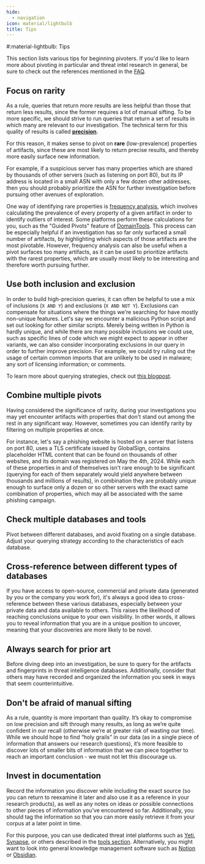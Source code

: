 ```yaml
---
hide:
  - navigation
icon: material/lightbulb
title: Tips
---
```


#:material-lightbulb: Tips

This section lists various tips for beginning pivoters. If you'd like to learn more about pivoting in particular and threat intel research in general, be sure to check out the references mentioned in the [FAQ](/#where-can-i-learn-more-about-pivoting).

## Focus on rarity

As a rule, queries that return more results are less helpful than those that return less results, since the former requires a lot of manual sifting. To be more specific, we should strive to run queries that return a set of results in which many are relevant to our investigation. The technical term for this quality of results is called [**precision**](https://en.wikipedia.org/wiki/Precision_and_recall).

For this reason, it makes sense to pivot on **rare** (low-prevalence) properties of artifacts, since these are most likely to return precise results, and thereby more easily surface new information.

For example, if a suspicious server has many properties which are shared by thousands of other servers (such as listening on port 80), but its IP address is located in a small ASN with only a few dozen other addresses, then you should probably prioritize the ASN for further investigation before pursuing other avenues of exploration.

One way of identifying rare properties is [frequency analysis](https://en.wikipedia.org/wiki/Frequency_analysis), which involves calculating the prevalence of every property of a given artifact in order to identify outliers of interest. Some platforms perform these calculations for you, such as the "Guided Pivots" feature of [DomainTools](https://domaintools.com/). This process can be especially helpful if an investigation has so far only surfaced a small number of artifacts, by highlighting which aspects of those artifacts are the most pivotable. However, frequency analysis can also be useful when a pivot surfaces too many artifacts, as it can be used to prioritize artifacts with the rarest properties, which are usually most likely to be interesting and therefore worth pursuing further.

## Use both inclusion and exclusion

In order to build high-precision queries, it can often be helpful to use a mix of inclusions (`X AND Y`) and exclusions (`X AND NOT Y`). Exclusions can compensate for situations where the things we're searching for have mostly non-unique features. Let's say we encounter a malicious Python script and set out looking for other similar scripts. Merely being written in Python is hardly unique, and while there are many possible inclusions we could use, such as specific lines of code which we might expect to appear in other variants, we can also consider incorporating exclusions in our query in order to further improve precision. For example, we could try ruling out the usage of certain common imports that are unlikely to be used in malware; any sort of licensing information; or comments.

To learn more about querying strategies, check out [this blogpost](https://amitaico.substack.com/p/querying-in-research).

## Combine multiple pivots

Having considered the significance of rarity, during your investigations you may yet encounter artifacts with properties that don't stand out among the rest in any significant way. However, sometimes you can identify rarity by filtering on multiple properties at once.

For instance, let's say a phishing website is hosted on a server that listens on port 80, uses a TLS certificate issued by GlobalSign, contains placeholder HTML content that can be found on thousands of other websites, and its domain was registered on May the 4th, 2024. While each of these properties in and of themselves isn't rare enough to be significant (querying for each of them separately would yield anywhere between thousands and millions of results), in combination they are probably unique enough to surface only a dozen or so other servers with the exact same combination of properties, which may all be associated with the same phishing campaign.

## Check multiple databases and tools

Pivot between different databases, and avoid fixating on a single database. Adjust your querying strategy according to the characteristics of each database.

## Cross-reference between different types of databases

If you have access to open-source, commercial and private data (generated by you or the company you work for), it's always a good idea to cross-reference between these various databases, especially between your private data and data available to others. This raises the likelihood of reaching conclusions unique to your own visibility. In other words, it allows you to reveal information that you are in a unique position to uncover, meaning that your discoveries are more likely to be novel.

## Always search for prior art

Before diving deep into an investigation, be sure to query for the artifacts and fingerprints in threat intelligence databases. Additionally, consider that others may have recorded and organized the information you seek in ways that seem counterintuitive.

## Don't be afraid of manual sifting

As a rule, quantity is more important than quality. It’s okay to compromise on low precision and sift through many results, as long as we’re quite confident in our recall (otherwise we’re at greater risk of wasting our time). While we should hope to find “holy grails” in our data (as in a single piece of information that answers our research questions), it’s more feasible to discover lots of smaller bits of information that we can piece together to reach an important conclusion - we must not let this discourage us.

## Invest in documentation

Record the information you discover while including the exact source (so you can return to reexamine it later and also use it as a reference in your research products), as well as any notes on ideas or possible connections to other pieces of information you’ve encountered so far. Additionally, you should tag the information so that you can more easily retrieve it from your corpus at a later point in time.

For this purpose, you can use dedicated threat intel platforms such as [Yeti](https://yeti-platform.io/), [Synapse](https://github.com/vertexproject/synapse), or others described in the [tools section](/tools). Alternatively, you might want to look into general knowledge management software such as [Notion](https://notion.so/) or [Obsidian](https://obsidian.md/).